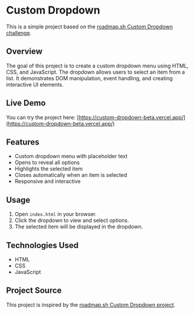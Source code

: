 # Custom Dropdown

This is a simple project based on the [roadmap.sh Custom Dropdown challenge](https://roadmap.sh/projects/custom-dropdown).

## Overview

The goal of this project is to create a custom dropdown menu using HTML, CSS, and JavaScript. The dropdown allows users to select an item from a list. It demonstrates DOM manipulation, event handling, and creating interactive UI elements.

## Live Demo

You can try the project here: [https://custom-dropdown-beta.vercel.app/](https://custom-dropdown-beta.vercel.app/)

## Features

- Custom dropdown menu with placeholder text
- Opens to reveal all options
- Highlights the selected item
- Closes automatically when an item is selected
- Responsive and interactive

## Usage

1. Open `index.html` in your browser.
2. Click the dropdown to view and select options.
3. The selected item will be displayed in the dropdown.

## Technologies Used

- HTML
- CSS
- JavaScript

## Project Source

This project is inspired by the [roadmap.sh Custom Dropdown project](https://roadmap.sh/projects/custom-dropdown).
